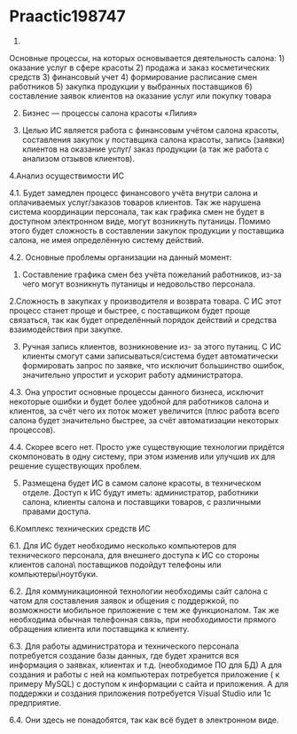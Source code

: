 # Praactic198747
1. 
Основные процессы, на которых основывается деятельность салона: 1) оказание услуг в сфере красоты
2) продажа и заказ косметических средств
3) финансовый учет
4) формирование расписание смен работников
5) закупка продукции у выбранных поставщиков
6) составление заявок клиентов на оказание услуг или покупку товара

2. Бизнес — процессы салона красоты «Лилия»

3. Целью  ИС является  работа с финансовым учётом салона красоты,  составления закупок у поставщика салона красоты, запись (заявки) клиентов на оказание услуг/ заказ продукции (а так же работа с анализом отзывов клиентов).

4.Анализ осуществимости ИС

4.1. Будет замедлен процесс финансового учёта внутри салона и оплачиваемых услуг/заказов товаров клиентов. Так же нарушена система координации персонала, так как графика смен не будет в доступном электронном виде, могут возникнуть путаницы. Помимо этого будет сложность в составлении закупок продукции у поставщика салона, не имея определённую систему действий.

4.2. Основные проблемы организации на данный момент:

1. Составление графика смен без учёта пожеланий работников, из-за чего могут возникнуть путаницы и недовольство персонала.

2.Сложность в закупках у производителя и возврата товара.  С ИС этот процесс станет проще и  быстрее, с поставщиком будет проще связаться, так как будет определённый порядок действий  и средства взаимодействия при закупке.

3. Ручная запись клиентов, возникновение из- за этого путаниц. С ИС клиенты смогут сами записываться/система будет автоматически формировать запрос по заявке, что исключит большинство ошибок, значительно упростит и ускорит работу администратора.

4.3. Она упростит основные процессы данного бизнеса, исключит некоторые ошибки и будет более удобной для работников салона и клиентов, за счёт чего их поток может увеличится (плюс работа всего салона будет значительно быстрее, за счёт автоматизации некоторых процессов).

4.4. Скорее всего нет. Просто уже существующие технологии придётся скомпоновать в одну систему, при этом изменив или улучшив их для решение существующих проблем.

5. Размещена будет ИС в самом салоне красоты, в техническом отделе. Доступ к ИС будут иметь: администратор, работники салона, клиенты салона и поставщики товаров, с различными правами доступа.

6.Комплекс технических средств ИС

6.1. Для ИС будет необходимо несколько компьютеров  для технического персонала, для  внешнего доступа  к ИС со стороны клиентов салона\ поставщиков подойдут телефоны или компьютеры\ноутбуки.

6.2. Для коммуникационной технологии необходимы сайт салона с чатом для составления заявок и   общения с поддержкой, по возможности  мобильное приложение с тем же функционалом. Так же необходима обычная телефонная связь, при необходимости прямого обращения клиента или поставщика к клиенту.

6.3. Для работы администратора и технического персонала потребуется  создание базы данных, где будет хранится вся информация о заявках, клиентах и т.д. (необходимое ПО для БД)  А для создания и работы с ней на компьютерах потребуется приложение ( к примеру MySQL) с доступом к информации с сайта и приложения. А для поддержки и создания приложения потребуется  Visual Studio или 1с предприятие.

6.4.  Они здесь не понадобятся, так как всё будет в электронном виде.


